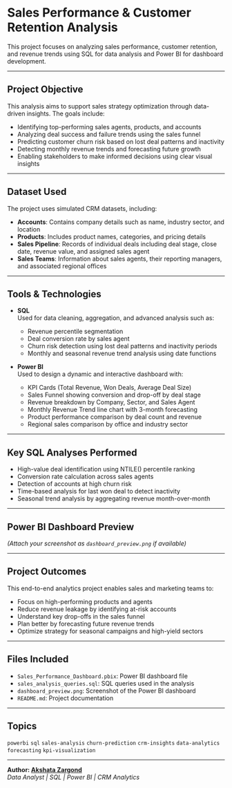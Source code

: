 # Sales Performance & Customer Retention Analysis

This project focuses on analyzing sales performance, customer retention, and revenue trends using SQL for data analysis and Power BI for dashboard development.

---

## Project Objective

This analysis aims to support sales strategy optimization through data-driven insights. The goals include:

- Identifying top-performing sales agents, products, and accounts
- Analyzing deal success and failure trends using the sales funnel
- Predicting customer churn risk based on lost deal patterns and inactivity
- Detecting monthly revenue trends and forecasting future growth
- Enabling stakeholders to make informed decisions using clear visual insights

---

## Dataset Used

The project uses simulated CRM datasets, including:

- **Accounts**: Contains company details such as name, industry sector, and location  
- **Products**: Includes product names, categories, and pricing details  
- **Sales Pipeline**: Records of individual deals including deal stage, close date, revenue value, and assigned sales agent  
- **Sales Teams**: Information about sales agents, their reporting managers, and associated regional offices  

---

## Tools & Technologies

- **SQL**  
  Used for data cleaning, aggregation, and advanced analysis such as:
  - Revenue percentile segmentation
  - Deal conversion rate by sales agent
  - Churn risk detection using lost deal patterns and inactivity periods
  - Monthly and seasonal revenue trend analysis using date functions

- **Power BI**  
  Used to design a dynamic and interactive dashboard with:
  - KPI Cards (Total Revenue, Won Deals, Average Deal Size)
  - Sales Funnel showing conversion and drop-off by deal stage
  - Revenue breakdown by Company, Sector, and Sales Agent
  - Monthly Revenue Trend line chart with 3-month forecasting
  - Product performance comparison by deal count and revenue
  - Regional sales comparison by office and industry sector

---

## Key SQL Analyses Performed

- High-value deal identification using NTILE() percentile ranking
- Conversion rate calculation across sales agents
- Detection of accounts at high churn risk
- Time-based analysis for last won deal to detect inactivity
- Seasonal trend analysis by aggregating revenue month-over-month

---

## Power BI Dashboard Preview

*(Attach your screenshot as `dashboard_preview.png` if available)*

---

## Project Outcomes

This end-to-end analytics project enables sales and marketing teams to:

- Focus on high-performing products and agents
- Reduce revenue leakage by identifying at-risk accounts
- Understand key drop-offs in the sales funnel
- Plan better by forecasting future revenue trends
- Optimize strategy for seasonal campaigns and high-yield sectors

---

## Files Included

- `Sales_Performance_Dashboard.pbix`: Power BI dashboard file  
- `sales_analysis_queries.sql`: SQL queries used in the analysis  
- `dashboard_preview.png`: Screenshot of the Power BI dashboard  
- `README.md`: Project documentation  

---

## Topics

`powerbi` `sql` `sales-analysis` `churn-prediction` `crm-insights` `data-analytics` `forecasting` `kpi-visualization`

---

**Author: [Akshata Zargond](https://github.com/Akshatazargond)**  
_Data Analyst | SQL | Power BI | CRM Analytics_

